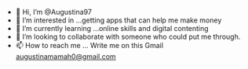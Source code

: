 - 👋 Hi, I’m @Augustina97
- 👀 I’m interested in ...getting apps that can help me make money 
- 🌱 I’m currently learning ...online skills and digital contenting 
- 💞️ I’m looking to collaborate with someone who could put me through.
- 📫 How to reach me ... Write me on this Gmail augustinamamah0@gmail.com 

<!---
Augustina97/Augustina97 is a ✨ particular ✨ repository because its `README.md` (this file) appears on your GitHub profile.
You can click the Preview link to take a look at your changes.
--->
